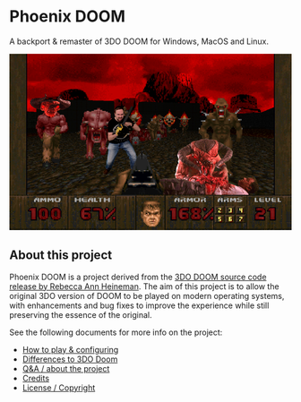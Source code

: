 # Phoenix DOOM

A backport & remaster of 3DO DOOM for Windows, MacOS and Linux.

![alt text](docs/PhoenixDoomBanner.png "I went through hell to bring you this source port...")

## About this project

Phoenix DOOM is a project derived from the [3DO DOOM source code release by Rebecca Ann Heineman](https://github.com/Olde-Skuul/doom3do). The aim of this project is to allow the original 3DO version of DOOM to be played on modern operating systems, with enhancements and bug fixes to improve the experience while still preserving the essence of the original.

See the following documents for more info on the project:

- [How to play & configuring](docs/How%20To%20Play.md)
- [Differences to 3DO Doom](docs/Differences%20To%203DO%20Doom.md)
- [Q&A / about the project](docs/Q%38A.md)
- [Credits](docs/Credits.md)
- [License / Copyright](docs/License%20%38%20Copyright.md)
